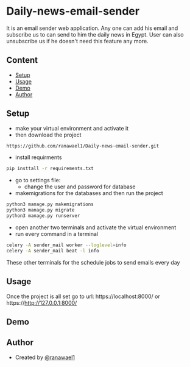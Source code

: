 # Daily-news-email-sender
It is an email sender web application. Any one can add his email and subscribe us to can send to him the daily news in Egypt. User can also unsubscribe us if he doesn't need this feature any more.

## Content
* [Setup](#setup)
* [Usage](#usage)
* [Demo](#demo)
* [Author](#author)

## Setup
- make your virtual environment and activate it
- then download the project
```bash
https://github.com/ranawael1/Daily-news-email-sender.git
```
- install requirments 
```bash
pip insttall -r requirements.txt
```
- go to settings file: 
    - change the user and password for database
- makemigrations for the databases and then run the project
```bash
python3 manage.py makemigrations 
python3 manage.py migrate 
python3 manage.py runserver
```
- open another two terminals and activate the virtual environment
- run every command in a terminal 
```bash
celery -A sender_mail worker --loglevel=info
celery -A sender_mail beat -l info
```
These other terminals for the schedule jobs to send emails every day


## Usage
Once the project is all set go to url: https://localhost:8000/ or https://http://127.0.0.1:8000/



## Demo



## Author

- Created by 
  [@ranawael1](https://github.com/ranawael1)

